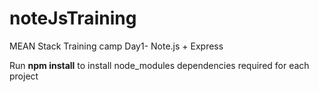 # noteJsTraining
MEAN Stack Training camp Day1- Note.js + Express

Run <b>npm install</b> to install node_modules dependencies required for each project
